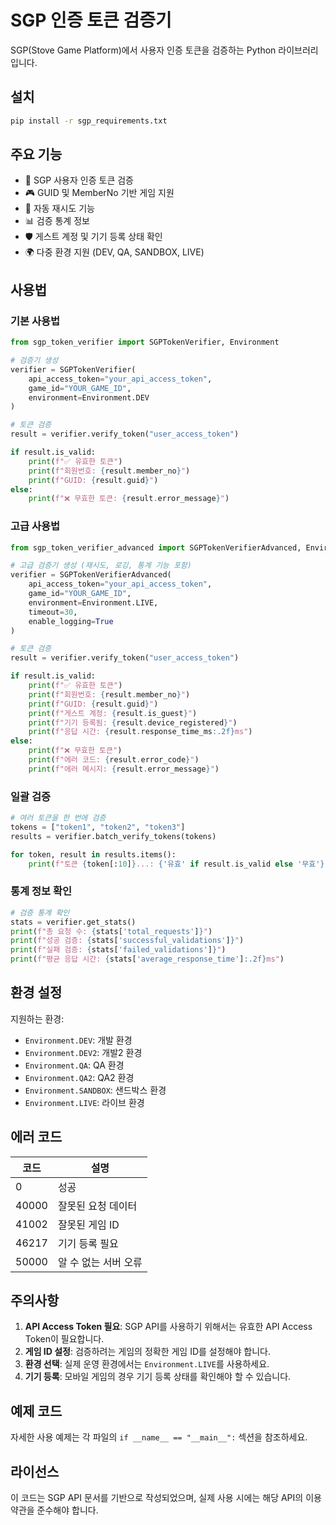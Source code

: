 # SGP 인증 토큰 검증기

SGP(Stove Game Platform)에서 사용자 인증 토큰을 검증하는 Python 라이브러리입니다.

## 설치

```bash
pip install -r sgp_requirements.txt
```

## 주요 기능

- 🔐 SGP 사용자 인증 토큰 검증
- 🎮 GUID 및 MemberNo 기반 게임 지원
- 🔄 자동 재시도 기능
- 📊 검증 통계 정보
- 🛡️ 게스트 계정 및 기기 등록 상태 확인
- 🌍 다중 환경 지원 (DEV, QA, SANDBOX, LIVE)

## 사용법

### 기본 사용법

```python
from sgp_token_verifier import SGPTokenVerifier, Environment

# 검증기 생성
verifier = SGPTokenVerifier(
    api_access_token="your_api_access_token",
    game_id="YOUR_GAME_ID",
    environment=Environment.DEV
)

# 토큰 검증
result = verifier.verify_token("user_access_token")

if result.is_valid:
    print(f"✅ 유효한 토큰")
    print(f"회원번호: {result.member_no}")
    print(f"GUID: {result.guid}")
else:
    print(f"❌ 무효한 토큰: {result.error_message}")
```

### 고급 사용법

```python
from sgp_token_verifier_advanced import SGPTokenVerifierAdvanced, Environment

# 고급 검증기 생성 (재시도, 로깅, 통계 기능 포함)
verifier = SGPTokenVerifierAdvanced(
    api_access_token="your_api_access_token",
    game_id="YOUR_GAME_ID",
    environment=Environment.LIVE,
    timeout=30,
    enable_logging=True
)

# 토큰 검증
result = verifier.verify_token("user_access_token")

if result.is_valid:
    print(f"✅ 유효한 토큰")
    print(f"회원번호: {result.member_no}")
    print(f"GUID: {result.guid}")
    print(f"게스트 계정: {result.is_guest}")
    print(f"기기 등록됨: {result.device_registered}")
    print(f"응답 시간: {result.response_time_ms:.2f}ms")
else:
    print(f"❌ 무효한 토큰")
    print(f"에러 코드: {result.error_code}")
    print(f"에러 메시지: {result.error_message}")
```

### 일괄 검증

```python
# 여러 토큰을 한 번에 검증
tokens = ["token1", "token2", "token3"]
results = verifier.batch_verify_tokens(tokens)

for token, result in results.items():
    print(f"토큰 {token[:10]}...: {'유효' if result.is_valid else '무효'}")
```

### 통계 정보 확인

```python
# 검증 통계 확인
stats = verifier.get_stats()
print(f"총 요청 수: {stats['total_requests']}")
print(f"성공 검증: {stats['successful_validations']}")
print(f"실패 검증: {stats['failed_validations']}")
print(f"평균 응답 시간: {stats['average_response_time']:.2f}ms")
```

## 환경 설정

지원하는 환경:

- `Environment.DEV`: 개발 환경
- `Environment.DEV2`: 개발2 환경
- `Environment.QA`: QA 환경
- `Environment.QA2`: QA2 환경
- `Environment.SANDBOX`: 샌드박스 환경
- `Environment.LIVE`: 라이브 환경

## 에러 코드

| 코드 | 설명 |
|------|------|
| 0 | 성공 |
| 40000 | 잘못된 요청 데이터 |
| 41002 | 잘못된 게임 ID |
| 46217 | 기기 등록 필요 |
| 50000 | 알 수 없는 서버 오류 |

## 주의사항

1. **API Access Token 필요**: SGP API를 사용하기 위해서는 유효한 API Access Token이 필요합니다.
2. **게임 ID 설정**: 검증하려는 게임의 정확한 게임 ID를 설정해야 합니다.
3. **환경 선택**: 실제 운영 환경에서는 `Environment.LIVE`를 사용하세요.
4. **기기 등록**: 모바일 게임의 경우 기기 등록 상태를 확인해야 할 수 있습니다.

## 예제 코드

자세한 사용 예제는 각 파일의 `if __name__ == "__main__":` 섹션을 참조하세요.

## 라이선스

이 코드는 SGP API 문서를 기반으로 작성되었으며, 실제 사용 시에는 해당 API의 이용 약관을 준수해야 합니다. 